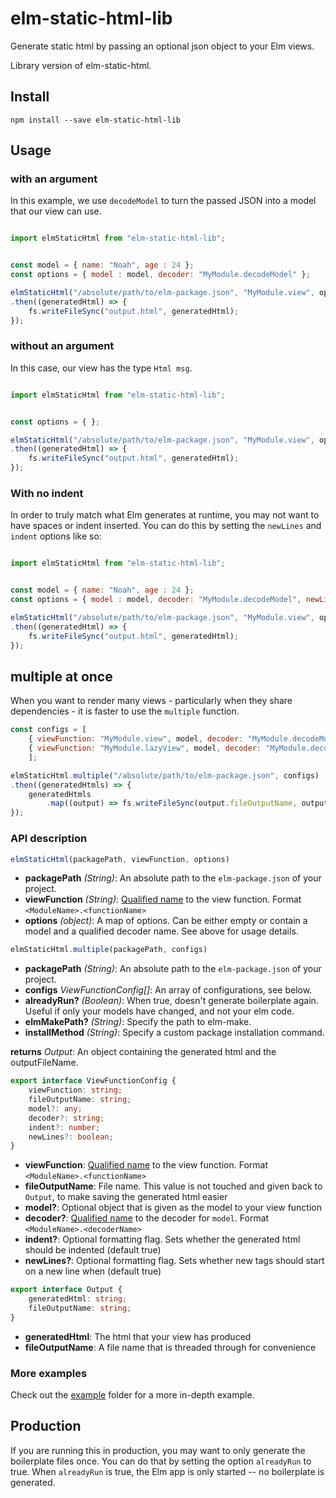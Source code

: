 # elm-static-html-lib

Generate static html by passing an optional json object to your Elm views.

Library version of elm-static-html.

## Install

```
npm install --save elm-static-html-lib
```

## Usage

### with an argument

In this example, we use `decodeModel` to turn the passed JSON into a model that our view can use.

```javascript

import elmStaticHtml from "elm-static-html-lib";


const model = { name: "Noah", age : 24 };
const options = { model : model, decoder: "MyModule.decodeModel" };

elmStaticHtml("/absolute/path/to/elm-package.json", "MyModule.view", options)
.then((generatedHtml) => {
    fs.writeFileSync("output.html", generatedHtml);
});

```

### without an argument

In this case, our view has the type `Html msg`.

```javascript

import elmStaticHtml from "elm-static-html-lib";


const options = { };

elmStaticHtml("/absolute/path/to/elm-package.json", "MyModule.view", options)
.then((generatedHtml) => {
    fs.writeFileSync("output.html", generatedHtml);
});

```

### With no indent

In order to truly match what Elm generates at runtime, you may not want to have spaces or indent inserted. You can do this by setting the `newLines` and `indent` options like so:

```javascript

import elmStaticHtml from "elm-static-html-lib";


const model = { name: "Noah", age : 24 };
const options = { model : model, decoder: "MyModule.decodeModel", newLines: false, indent: 0 };

elmStaticHtml("/absolute/path/to/elm-package.json", "MyModule.view", options)
.then((generatedHtml) => {
    fs.writeFileSync("output.html", generatedHtml);
});

```

## multiple at once

When you want to render many views - particularly when they share dependencies - it is faster to use the `multiple` function.

```javascript
const configs = [ 
    { viewFunction: "MyModule.view", model, decoder: "MyModule.decodeModel", fileOutputName: "grouped1.html" }, 
    { viewFunction: "MyModule.lazyView", model, decoder: "MyModule.decodeModel", fileOutputName: "grouped2.html" }, 
    ];

elmStaticHtml.multiple("/absolute/path/to/elm-package.json", configs)
.then((generatedHtmls) => {
    generatedHtmls
        .map((output) => fs.writeFileSync(output.fileOutputName, output.generatedHtml));
});
```


### API description

```js
elmStaticHtml(packagePath, viewFunction, options)
```

- **packagePath** *(String)*: An absolute path to the `elm-package.json` of your project.
- **viewFunction** *(String)*: [Qualified name](https://guide.elm-lang.org/reuse/modules.html) to the view function. Format `<ModuleName>.<functionName>`
- **options** *(object)*: A map of options. Can be either empty or contain a model and a qualified decoder name. See above for usage details.

```js
elmStaticHtml.multiple(packagePath, configs)
```

- **packagePath** *(String)*: An absolute path to the `elm-package.json` of your project.
- **configs** *ViewFunctionConfig[]*: An array of configurations, see below.
- **alreadyRun?** *(Boolean)*: When true, doesn't generate boilerplate again. Useful if only your models have changed, and not your elm code.
- **elmMakePath?** *(String)*: Specify the path to elm-make.
- **installMethod** *(String)*: Specify a custom package installation command.

**returns** *Output*: An object containing the generated html and the outputFileName.

```typescript
export interface ViewFunctionConfig {
    viewFunction: string;
    fileOutputName: string;
    model?: any;
    decoder?: string;
    indent?: number;
    newLines?: boolean;
}
```

- **viewFunction**: [Qualified name](https://guide.elm-lang.org/reuse/modules.html) to the view function. Format `<ModuleName>.<functionName>`
- **fileOutputName**: File name. This value is not touched and given back to `Output`, to make saving the generated html easier
- **model?**: Optional object that is given as the model to your view function
- **decoder?**: [Qualified name](https://guide.elm-lang.org/reuse/modules.html) to the decoder for `model`. Format `<ModuleName>.<decoderName>`
- **indent?**: Optional formatting flag. Sets whether the generated html should be indented (default true)
- **newLines?**: Optional formatting flag. Sets whether new tags should start on a new line when (default true)

```typescript
export interface Output {
    generatedHtml: string;
    fileOutputName: string;
}
```

- **generatedHtml**: The html that your view has produced
- **fileOutputName**: A file name that is threaded through for convenience


### More examples


Check out the [example](https://github.com/eeue56/elm-static-html-lib/tree/master/example) folder for a more in-depth example.


## Production

If you are running this in production, you may want to only generate the boilerplate files once. You can do that by setting the option `alreadyRun` to true. When `alreadyRun` is true, the Elm app is only started -- no boilerplate is generated.
